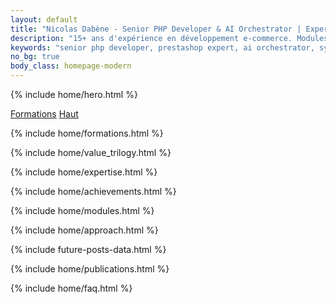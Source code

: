 ```yaml
---
layout: default
title: "Nicolas Dabène - Senior PHP Developer & AI Orchestrator | Expert PrestaShop"
description: "15+ ans d'expérience en développement e-commerce. Modules PrestaShop, architecture e-commerce, AI-assisted development."
keywords: "senior php developer, prestashop expert, ai orchestrator, symfony, e-commerce architecture, php fullstack"
no_bg: true
body_class: homepage-modern
---
```


{% include home/hero.html %}

<div class="sticky-jump show-on-mobile" id="sticky-jump">
  <a href="#formations" class="btn-primary">Formations</a>
  <a href="#hero-ctas" class="btn-secondary">Haut</a>
</div>

{% include home/formations.html %}

{% include home/value_trilogy.html %}

{% include home/expertise.html %}

{% include home/achievements.html %}

{% include home/modules.html %}

{% include home/approach.html %}

{% include future-posts-data.html %}

{% include home/publications.html %}

{% include home/faq.html %}

<!-- SCRIPTS SPÉCIFIQUES -->
<script>
// Script pour l'expansion des cartes d'expertise
function expandExpertise(expertiseId) {
    const card = document.querySelector(`[data-id="${expertiseId}"]`);
    card.classList.toggle('expanded');
}

// Hide sticky jump near top to avoid overlapping important hero content
document.addEventListener('scroll', function(){
  var el = document.getElementById('sticky-jump');
  if(!el) return;
  if (window.scrollY < 250) el.classList.add('is-hidden');
  else el.classList.remove('is-hidden');
});
// Animation simple pour FAQ inline - pas d'animations complexes
</script>